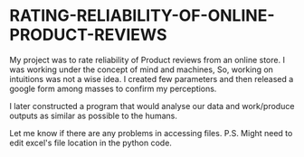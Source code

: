 # RATING-RELIABILITY-OF-ONLINE-PRODUCT-REVIEWS
My project was to rate reliability of Product reviews from an online store.
I was working under the concept of mind and machines, So, working on intuitions was not a wise idea.
I created few parameters and then released a google form among masses to confirm my perceptions.

I later constructed a program that would analyse our data and work/produce outputs as similar as possible to the humans.

Let me know if there are any problems in accessing files.
P.S. Might need to edit excel's file location in the python code.
